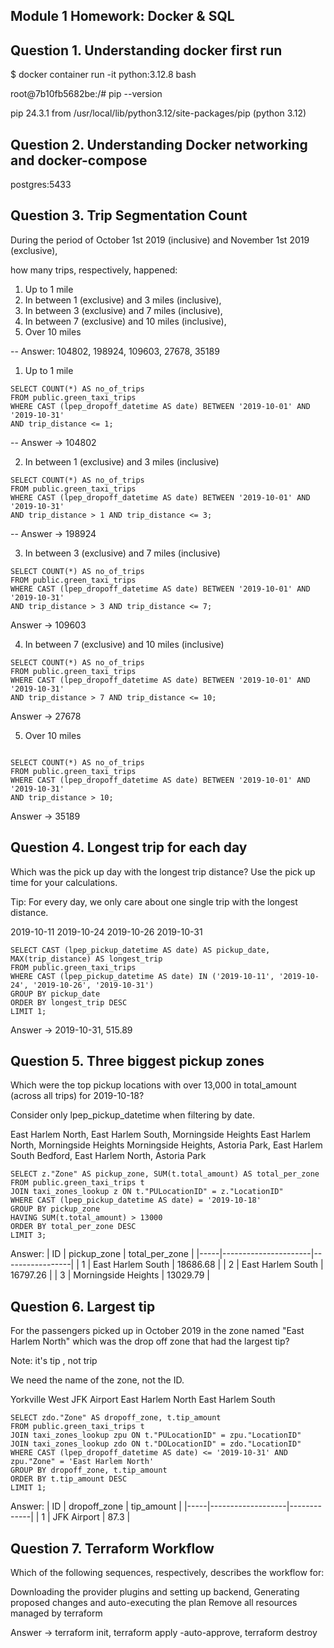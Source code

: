 ## Module 1 Homework: Docker & SQL

## Question 1. Understanding docker first run 
$ docker container run -it python:3.12.8 bash

root@7b10fb5682be:/# pip --version

pip 24.3.1 from /usr/local/lib/python3.12/site-packages/pip (python 3.12)

## Question 2. Understanding Docker networking and docker-compose
postgres:5433

## Question 3. Trip Segmentation Count
During the period of October 1st 2019 (inclusive) and November 1st 2019 (exclusive),

how many trips, respectively, happened:
1. Up to 1 mile
2. In between 1 (exclusive) and 3 miles (inclusive),
3. In between 3 (exclusive) and 7 miles (inclusive),
4. In between 7 (exclusive) and 10 miles (inclusive),
5. Over 10 miles

-- Answer: 104802, 198924, 109603, 27678, 35189

1. Up to 1 mile
```postgres
SELECT COUNT(*) AS no_of_trips
FROM public.green_taxi_trips
WHERE CAST (lpep_dropoff_datetime AS date) BETWEEN '2019-10-01' AND '2019-10-31'
AND trip_distance <= 1;
```
-- Answer -> 104802

2. In between 1 (exclusive) and 3 miles (inclusive)
```postgres
SELECT COUNT(*) AS no_of_trips
FROM public.green_taxi_trips
WHERE CAST (lpep_dropoff_datetime AS date) BETWEEN '2019-10-01' AND '2019-10-31'
AND trip_distance > 1 AND trip_distance <= 3;
```
-- Answer -> 198924

3. In between 3 (exclusive) and 7 miles (inclusive)
```postgres
SELECT COUNT(*) AS no_of_trips
FROM public.green_taxi_trips 
WHERE CAST (lpep_dropoff_datetime AS date) BETWEEN '2019-10-01' AND '2019-10-31'
AND trip_distance > 3 AND trip_distance <= 7;
```
Answer -> 109603

4. In between 7 (exclusive) and 10 miles (inclusive)
```postgres
SELECT COUNT(*) AS no_of_trips
FROM public.green_taxi_trips 
WHERE CAST (lpep_dropoff_datetime AS date) BETWEEN '2019-10-01' AND '2019-10-31'
AND trip_distance > 7 AND trip_distance <= 10;
```
Answer -> 27678

5. Over 10 miles
```postgres

SELECT COUNT(*) AS no_of_trips
FROM public.green_taxi_trips
WHERE CAST (lpep_dropoff_datetime AS date) BETWEEN '2019-10-01' AND '2019-10-31'
AND trip_distance > 10;
```
Answer -> 35189

## Question 4. Longest trip for each day
Which was the pick up day with the longest trip distance? Use the pick up time for your calculations.

Tip: For every day, we only care about one single trip with the longest distance.

2019-10-11
2019-10-24
2019-10-26
2019-10-31

```postgres
SELECT CAST (lpep_pickup_datetime AS date) AS pickup_date, MAX(trip_distance) AS longest_trip
FROM public.green_taxi_trips
WHERE CAST (lpep_pickup_datetime AS date) IN ('2019-10-11', '2019-10-24', '2019-10-26', '2019-10-31')
GROUP BY pickup_date
ORDER BY longest_trip DESC
LIMIT 1;
```
Answer -> 2019-10-31, 515.89

## Question 5. Three biggest pickup zones

Which were the top pickup locations with over 13,000 in total_amount (across all trips) for 2019-10-18?

Consider only lpep_pickup_datetime when filtering by date.

East Harlem North, East Harlem South, Morningside Heights
East Harlem North, Morningside Heights
Morningside Heights, Astoria Park, East Harlem South
Bedford, East Harlem North, Astoria Park

```postgres
SELECT z."Zone" AS pickup_zone, SUM(t.total_amount) AS total_per_zone
FROM public.green_taxi_trips t
JOIN taxi_zones_lookup z ON t."PULocationID" = z."LocationID"
WHERE CAST (lpep_pickup_datetime AS date) = '2019-10-18'
GROUP BY pickup_zone
HAVING SUM(t.total_amount) > 13000
ORDER BY total_per_zone DESC
LIMIT 3;
```
Answer:
| ID  | pickup_zone          | total_per_zone  |
|-----|----------------------|-----------------|
| 1   | East Harlem South    | 18686.68        |
| 2   | East Harlem South    | 16797.26        |
| 3   | Morningside Heights  | 13029.79        |

## Question 6. Largest tip

For the passengers picked up in October 2019 in the zone named "East Harlem North" which was the drop off zone that had the largest tip?

Note: it's tip , not trip

We need the name of the zone, not the ID.

Yorkville West
JFK Airport
East Harlem North
East Harlem South

```postgres
SELECT zdo."Zone" AS dropoff_zone, t.tip_amount
FROM public.green_taxi_trips t
JOIN taxi_zones_lookup zpu ON t."PULocationID" = zpu."LocationID"
JOIN taxi_zones_lookup zdo ON t."DOLocationID" = zdo."LocationID"
WHERE CAST (lpep_dropoff_datetime AS date) <= '2019-10-31' AND
zpu."Zone" = 'East Harlem North'
GROUP BY dropoff_zone, t.tip_amount
ORDER BY t.tip_amount DESC
LIMIT 1;
```
Answer:
| ID  | dropoff_zone      | tip_amount  |
|-----|-------------------|-------------|
| 1   | JFK Airport       | 87.3        |

## Question 7. Terraform Workflow
Which of the following sequences, respectively, describes the workflow for:

Downloading the provider plugins and setting up backend,
Generating proposed changes and auto-executing the plan
Remove all resources managed by terraform

Answer -> terraform init, terraform apply -auto-approve, terraform destroy
